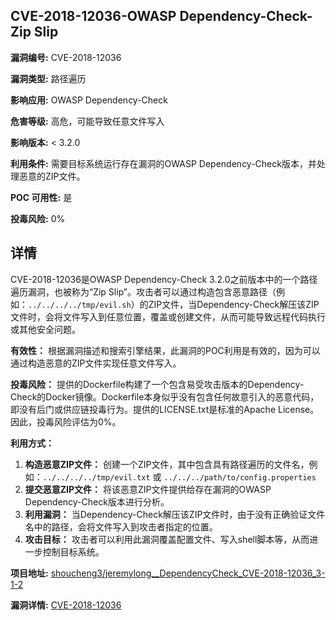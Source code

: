 ## CVE-2018-12036-OWASP Dependency-Check-Zip Slip

**漏洞编号:** CVE-2018-12036

**漏洞类型:** 路径遍历

**影响应用:** OWASP Dependency-Check

**危害等级:** 高危，可能导致任意文件写入

**影响版本:** < 3.2.0

**利用条件:** 需要目标系统运行存在漏洞的OWASP Dependency-Check版本，并处理恶意的ZIP文件。

**POC 可用性:** 是

**投毒风险:** 0%

## 详情

CVE-2018-12036是OWASP Dependency-Check 3.2.0之前版本中的一个路径遍历漏洞，也被称为“Zip Slip”。攻击者可以通过构造包含恶意路径（例如：`../../../../tmp/evil.sh`）的ZIP文件，当Dependency-Check解压该ZIP文件时，会将文件写入到任意位置，覆盖或创建文件，从而可能导致远程代码执行或其他安全问题。

**有效性：**
根据漏洞描述和搜索引擎结果，此漏洞的POC利用是有效的，因为可以通过构造恶意的ZIP文件实现任意文件写入。

**投毒风险：**
提供的Dockerfile构建了一个包含易受攻击版本的Dependency-Check的Docker镜像。Dockerfile本身似乎没有包含任何故意引入的恶意代码，即没有后门或供应链投毒行为。提供的LICENSE.txt是标准的Apache License。
因此，投毒风险评估为0%。

**利用方式：**
1.  **构造恶意ZIP文件：** 创建一个ZIP文件，其中包含具有路径遍历的文件名，例如：`../../../../tmp/evil.txt` 或 `../../../path/to/config.properties`
2.  **提交恶意ZIP文件：** 将该恶意ZIP文件提供给存在漏洞的OWASP Dependency-Check版本进行分析。
3.  **利用漏洞：**  当Dependency-Check解压该ZIP文件时，由于没有正确验证文件名中的路径，会将文件写入到攻击者指定的位置。
4.  **攻击目标：**  攻击者可以利用此漏洞覆盖配置文件、写入shell脚本等，从而进一步控制目标系统。

**项目地址:** [shoucheng3/jeremylong__DependencyCheck_CVE-2018-12036_3-1-2](https://github.com/shoucheng3/jeremylong__DependencyCheck_CVE-2018-12036_3-1-2)

**漏洞详情:** [CVE-2018-12036](https://nvd.nist.gov/vuln/detail/CVE-2018-12036)